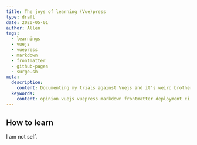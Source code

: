 ```yaml
---
title: The joys of learning (Vue)press
type: draft
date: 2020-05-01
author: Allen
tags:
  - learnings
  - vuejs
  - vuepress
  - markdown
  - frontmatter
  - github-pages
  - surge.sh
meta:
  description:
    content: Documenting my trials against Vuejs and it's weird brother, Vuepress.
  keywords:
    content: opinion vuejs vuepress markdown frontmatter deployment ci github-pages surge.sh
---
```


## How to learn

I am not self.
